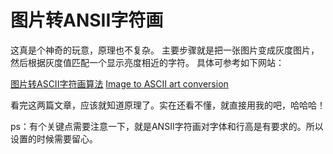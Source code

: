 # 图片转ANSII字符画

这真是个神奇的玩意，原理也不复杂。
主要步骤就是把一张图片变成灰度图片，然后根据灰度值匹配一个显示亮度相近的字符。
具体可参考如下网站：

[图片转ASCII字符画算法](http://www.zoneky.com/blog/2014/07/10/ASCII-Art-algorithms/?utm_source=tuicool&utm_medium=referral)
[Image to ASCII art conversion](http://stackoverflow.com/questions/32987103/image-to-ascii-art-conversion)

看完这两篇文章，应该就知道原理了。实在还看不懂，就直接用我的吧，哈哈哈！

ps：有个关键点需要注意一下，就是ANSII字符画对字体和行高是有要求的。所以设置的时候需要留心。
